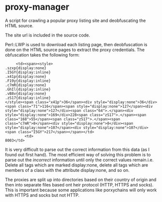 proxy-manager
=============

A script for crawling a popular proxy listing site and deobfuscating the HTML source.

The site url is included in the source code.

Perl::LWP is used to download each listing page, then deobfuscation is done on the HTML source pages to extract the proxy credentials. The obfuscation takes the following form:

         <td><span><style>
    .szxp{display:none}
    .I5GY{display:inline}
    .x41p{display:none}
    .F19y{display:inline}
    .c7mR{display:none}
    .GhIl{display:inline}
    .vB8v{display:none}
    .zS17{display:inline}
    </style><span class="x41p">36</span><div style="display:none">36</div><span class="71">116</span><span style="display:none">127</span><div style="display:none">127</div><span class="64">.</span><div style="display:none">169</div>228<span class="zS17">.</span><span class="168">55</span><span class="zS17">.</span><span class="c7mR">8</span><div style="display:none">8</div><span style="display:none">107</span><div style="display:none">107</div><span class="I5GY">217</span></span></td>	
             <td>
    8003</td>

It is very difficult to parse out the correct information from this data (as I found out first hand). The most efficient way of solving this problem is to parse out the *incorrect* information until only the correct values remain.i.e. Delete all tags which are marked display:none, delete all tags which are members of a class with the attribute display:none, and so on.

The proxies are split up into directories based on their country of origin and then into separate files based ont heir protocol (HTTP, HTTPS and socks). This is important because some applications like porxychains will only work with HTTPS and socks but not HTTP.
